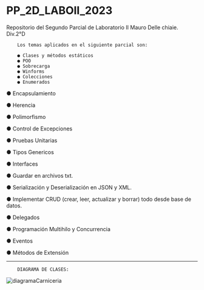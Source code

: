 # PP_2D_LABOII_2023
Repositorio del Segundo Parcial de Laboratorio II
Mauro Delle chiaie.  Div.2°D

        Los temas aplicados en el siguiente parcial son:  

        ● Clases y métodos estáticos
        ● POO
        ● Sobrecarga
        ● Winforms
        ● Colecciones
        ● Enumerados

        








● Encapsulamiento

● Herencia

● Polimorfismo

● Control de Excepciones

● Pruebas Unitarias

● Tipos Genericos

● Interfaces

● Guardar en archivos txt.

● Serialización y Deserialización en JSON y XML.

● Implementar CRUD (crear, leer, actualizar y borrar) todo desde base de
datos.

● Delegados

● Programación Multihilo y Concurrencia

● Eventos

● Métodos de Extensión

-----------------------------------------------------------------------------------------------------------------

        DIAGRAMA DE CLASES:

![diagramaCarniceria](https://github.com/MauroDelle/SP_2D_LABOII_2023/assets/78158566/53a3ac45-5b05-40ab-8022-243da50cb108)

